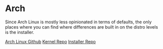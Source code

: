 # Arch

Since Arch Linux is mostly less opinionated in terms of defaults, the only places where you can find where differences are built in on the distro levels is the installer.

[Arch Linux Github](https://github.com/archlinux)
[Kernel Repo](https://github.com/archlinux/linux)
[Installer Repo](https://github.com/archlinux/archinstall)
